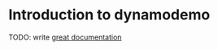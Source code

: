 # Introduction to dynamodemo

TODO: write [great documentation](http://jacobian.org/writing/great-documentation/what-to-write/)
